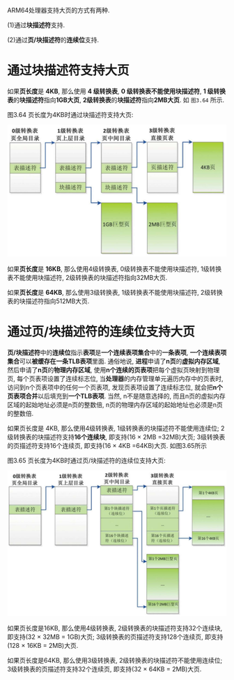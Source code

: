 
ARM64处理器支持大页的方式有两种.

(1)通过**块描述符**支持.

(2)通过**页/块描述符**的**连续位**支持.

# 通过块描述符支持大页

如果**页长度**是 **4KB**, 那么使用 **4 级转换表**, **0 级转换表不能使用块描述符**, **1 级转换表**的**块描述符**指向**1GB大页**, **2级转换表**的**块描述符**指向**2MB大页**. 如 `图3.64` 所示.

图3.64 页长度为4KB时通过块描述符支持大页:

![2022-02-21-21-56-03.png](./images/2022-02-21-21-56-03.png)

如果**页长度**是 **16KB**, 那么使用4级转换表, 0级转换表不能使用块描述符, 1级转换表不能使用块描述符, 2级转换表的块描述符指向32MB大页.

如果**页长度**是 **64KB**, 那么使用3级转换表, 1级转换表不能使用块描述符, 2级转换表的块描述符指向512MB大页.

# 通过页/块描述符的连续位支持大页

**页/块描述符**中的**连续位**指示**表项**是**一个连续表项集合**中的**一条表项**, **一个连续表项集合**可以**被缓存在一条TLB表项**里面. 通俗地说, **进程**申请了**n页**的**虚拟内存区域**, 然后申请了**n页**的**物理内存区域**, 使用**n个连续的页表项**把每个虚拟页映射到物理页, 每个页表项设置了连续标志位, 当**处理器**的内存管理单元遍历内存中的页表时, 访问到n个页表项中的任何一个页表项, 发现页表项设置了连续标志位, 就会把**n个页表项合并**以后填充到**一个TLB表项**. 当然, n不是随意选择的, 而且n页的虚拟内存区域的起始地址必须是n页的整数倍, n页的物理内存区域的起始地址也必须是n页的整数倍.

如果页长度是 4KB, 那么使用4级转换表, 1级转换表的块描述符不能使用连续位; 2级转换表的块描述符支持**16个连续块**, 即支持(16 × 2MB =32MB)大页; 3级转换表的页描述符支持16个连续页, 即支持(16 × 4KB =64KB)大页. 如图3.65所示

图3.65 页长度为4KB时通过页/块描述符的连续位支持大页:

![2022-02-21-21-56-18.png](./images/2022-02-21-21-56-18.png)

如果页长度是16KB, 那么使用4级转换表, 2级转换表的块描述符支持32个连续块, 即支持(32 × 32MB = 1GB)大页; 3级转换表的页描述符支持128个连续页, 即支持(128 × 16KB = 2MB)大页.

如果页长度是64KB, 那么使用3级转换表, 2级转换表的块描述符不能使用连续位; 3级转换表的页描述符支持32个连续页, 即支持(32 × 64KB = 2MB)大页.